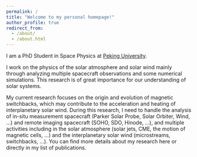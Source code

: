 ```yaml
---
permalink: /
title: "Welcome to my personal homepage!"
author_profile: true
redirect_from: 
  - /about/
  - /about.html
---
```


I am a PhD Student in Space Physics at [Peking University](https://www.pku.edu.cn/). 

I work on the physics of the solar atmosphere and solar wind mainly through analyzing multiple spacecraft observations and some numerical simulations. This research is of great importance for our understanding of solar systems. 

My current research focuses on the origin and evolution of magnetic switchbacks, which may contribute to the acceleration and heating of interplanetary solar wind. During this research, I need to handle the analysis of in-situ measurement spacecraft (Parker Solar Probe, Solar Orbiter, Wind, ...) and remote imaging spacecraft (SOHO, SDO, Hinode, ...), and multiple activities including in the solar atmosphere (solar jets, CME, the motion of magnetic cells, ...) and the interplanetary solar wind (microstreams, switchbacks, ...). You can find more details about my research here or directly in my list of publications.
